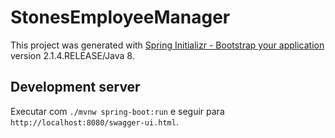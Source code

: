 # StonesEmployeeManager

This project was generated with [Spring Initializr - Bootstrap your application](https://start.spring.io/) version 2.1.4.RELEASE/Java 8.

## Development server

Executar com `./mvnw spring-boot:run` e seguir para `http://localhost:8080/swagger-ui.html`.
